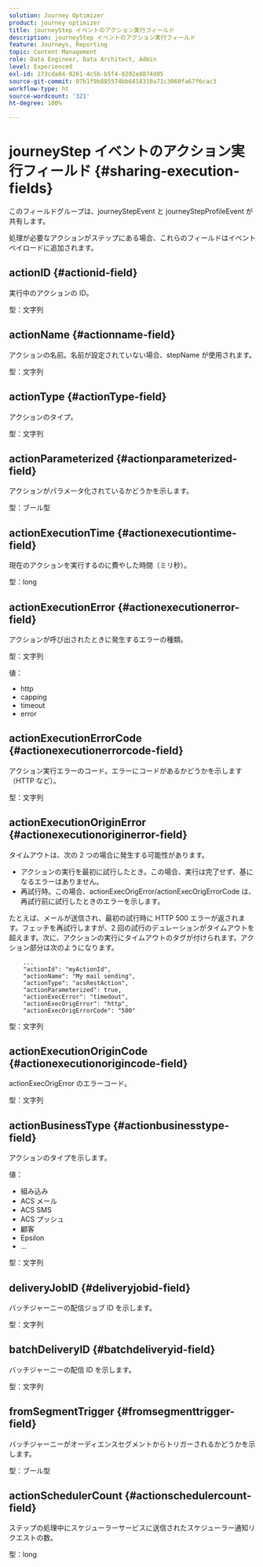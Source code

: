 ```yaml
---
solution: Journey Optimizer
product: journey optimizer
title: journeyStep イベントのアクション実行フィールド
description: journeyStep イベントのアクション実行フィールド
feature: Journeys, Reporting
topic: Content Management
role: Data Engineer, Data Architect, Admin
level: Experienced
exl-id: 273cda84-0261-4c5b-b5f4-0202e8874d05
source-git-commit: 07b1f9b885574bb6418310a71c3060fa67f6cac3
workflow-type: ht
source-wordcount: '321'
ht-degree: 100%

---
```


# journeyStep イベントのアクション実行フィールド {#sharing-execution-fields}

このフィールドグループは、journeyStepEvent と journeyStepProfileEvent が共有します。

処理が必要なアクションがステップにある場合、これらのフィールドはイベントペイロードに追加されます。

## actionID {#actionid-field}

実行中のアクションの ID。

型：文字列

## actionName {#actionname-field}

アクションの名前。名前が設定されていない場合、stepName が使用されます。

型：文字列

## actionType {#actionType-field}

アクションのタイプ。

型：文字列

## actionParameterized {#actionparameterized-field}

アクションがパラメータ化されているかどうかを示します。

型：ブール型

## actionExecutionTime {#actionexecutiontime-field}

現在のアクションを実行するのに費やした時間（ミリ秒）。

型：long

## actionExecutionError {#actionexecutionerror-field}

アクションが呼び出されたときに発生するエラーの種類。

型：文字列

値：
* http
* capping
* timeout
* error

## actionExecutionErrorCode {#actionexecutionerrorcode-field}

アクション実行エラーのコード。エラーにコードがあるかどうかを示します（HTTP など）。

型：文字列

## actionExecutionOriginError {#actionexecutionoriginerror-field}

タイムアウトは、次の 2 つの場合に発生する可能性があります。

* アクションの実行を最初に試行したとき。この場合、実行は完了せず、基になるエラーはありません。
* 再試行時。この場合、actionExecOrigError/actionExecOrigErrorCode は、再試行前に試行したときのエラーを示します。

たとえば、メールが送信され、最初の試行時に HTTP 500 エラーが返されます。フェッチを再試行しますが、2 回の試行のデュレーションがタイムアウトを超えます。次に、アクションの実行にタイムアウトのタグが付けられます。アクション部分は次のようになります。

```
    ...
    "actionId": "myActionId",
    "actionName": "My mail sending",
    "actionType": "acsRestAction",
    "actionParameterized": true,
    "actionExecError": "timedout",
    "actionExecOrigError": "http",
    "actionExecOrigErrorCode": "500"
```

型：文字列

## actionExecutionOriginCode {#actionexecutionorigincode-field}

actionExecOrigError のエラーコード。

型：文字列

## actionBusinessType {#actionbusinesstype-field}

アクションのタイプを示します。

値：

* 組み込み
* ACS メール
* ACS SMS
* ACS プッシュ
* 顧客
* Epsilon
* ...

型：文字列

## deliveryJobID {#deliveryjobid-field}

バッチジャーニーの配信ジョブ ID を示します。

型：文字列

## batchDeliveryID {#batchdeliveryid-field}

バッチジャーニーの配信 ID を示します。

型：文字列

## fromSegmentTrigger {#fromsegmenttrigger-field}

バッチジャーニーがオーディエンスセグメントからトリガーされるかどうかを示します。

型：ブール型

## actionSchedulerCount {#actionschedulercount-field}

ステップの処理中にスケジューラーサービスに送信されたスケジューラー通知リクエストの数。

型：long

